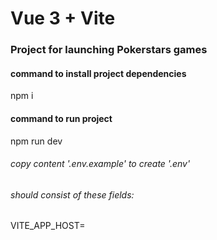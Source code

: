 # Vue 3 + Vite

### Project for launching Pokerstars games

#### command to install project dependencies
npm i
#### command to run project
npm run dev



###### copy content '.env.example' to create '.env'
###### should consist of these fields:
VITE_APP_HOST=
